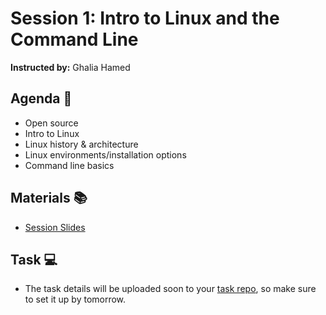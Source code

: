# Session 1: Intro to Linux and the Command Line

**Instructed by:** Ghalia Hamed

## Agenda 🚀

- Open source
- Intro to Linux
- Linux history & architecture
- Linux environments/installation options
- Command line basics

## Materials 📚

- [Session Slides](Session-1.pdf)

## Task 💻

- The task details will be uploaded soon to your [task repo](https://gist.github.com/thisisamna/f677bf7fc531dc62bda8fa8ee00a0a9f), so make sure to set it up by tomorrow.
